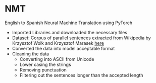 # NMT
English to Spanish Neural Machine Translation using PyTorch

- Imported Libraries and downloaded the necessary files
- Dataset: Corpus of parallel sentences extracted from Wikipedia by Krzysztof Wołk and Krzysztof Marasek [here](https://opus.nlpl.eu/)
- Converted the data into model acceptable format
- Cleaning the data
  - Converting into ASCII from Unicode
  - Lower casing the strings
  - Removing punctuation 
  - Filtering out the sentences longer than the accepted length
